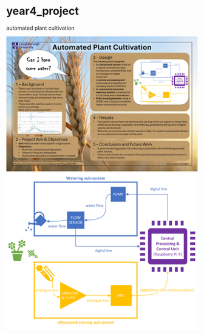 # year4_project
automated plant cultivation

<img src="poster.jpg" alt="poster" width="750"/>

<img src="system_diagram.png" alt="system diagram" width="650"/>

